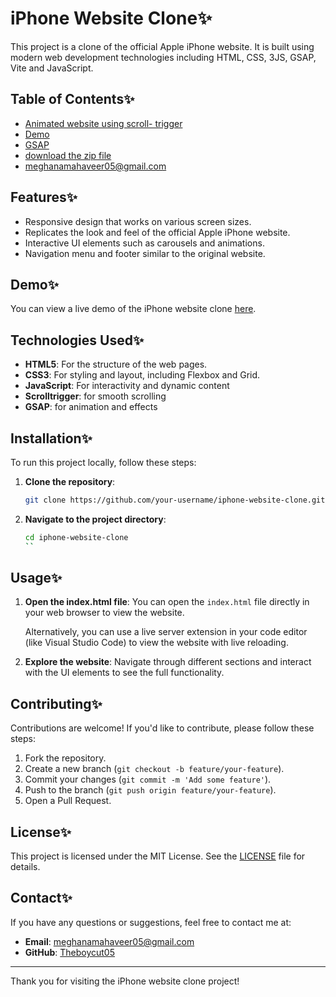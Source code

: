 # iPhone Website Clone✨

This project is a clone of the official Apple iPhone website. It is built using modern web development technologies including HTML, CSS, 3JS, GSAP, Vite and JavaScript.
 
## Table of Contents✨
- [Animated website using scroll- trigger](#features)
- [Demo](#demo)
- [GSAP](#technologies-used)
- [download the zip file](#installation)
- [meghanamahaveer05@gmail.com](#contact)

## Features✨
- Responsive design that works on various screen sizes.
- Replicates the look and feel of the official Apple iPhone website.
- Interactive UI elements such as carousels and animations.
- Navigation menu and footer similar to the original website.

## Demo✨
You can view a live demo of the iPhone website clone [here](#).

## Technologies Used✨
- **HTML5**: For the structure of the web pages.
- **CSS3**: For styling and layout, including Flexbox and Grid.
- **JavaScript**: For interactivity and dynamic content
- **Scrolltrigger**: for smooth scrolling
- **GSAP**: for animation and effects



## Installation✨
To run this project locally, follow these steps:

1. **Clone the repository**:
    ```sh
    git clone https://github.com/your-username/iphone-website-clone.git
    ```
2. **Navigate to the project directory**:
    ```sh
    cd iphone-website-clone
    ``

## Usage✨
1. **Open the index.html file**:
   You can open the `index.html` file directly in your web browser to view the website.

    Alternatively, you can use a live server extension in your code editor (like Visual Studio Code) to view the website with live reloading.

2. **Explore the website**:
   Navigate through different sections and interact with the UI elements to see the full functionality.

## Contributing✨
Contributions are welcome! If you'd like to contribute, please follow these steps:
1. Fork the repository.
2. Create a new branch (`git checkout -b feature/your-feature`).
3. Commit your changes (`git commit -m 'Add some feature'`).
4. Push to the branch (`git push origin feature/your-feature`).
5. Open a Pull Request.

## License✨
This project is licensed under the MIT License. See the [LICENSE](LICENSE) file for details.

## Contact✨
If you have any questions or suggestions, feel free to contact me at:
- **Email**: meghanamahaveer05@gmail.com
- **GitHub**: [Theboycut05](https://github.com/Theboycut05)

---

Thank you for visiting the iPhone website clone project!


 


   
            
